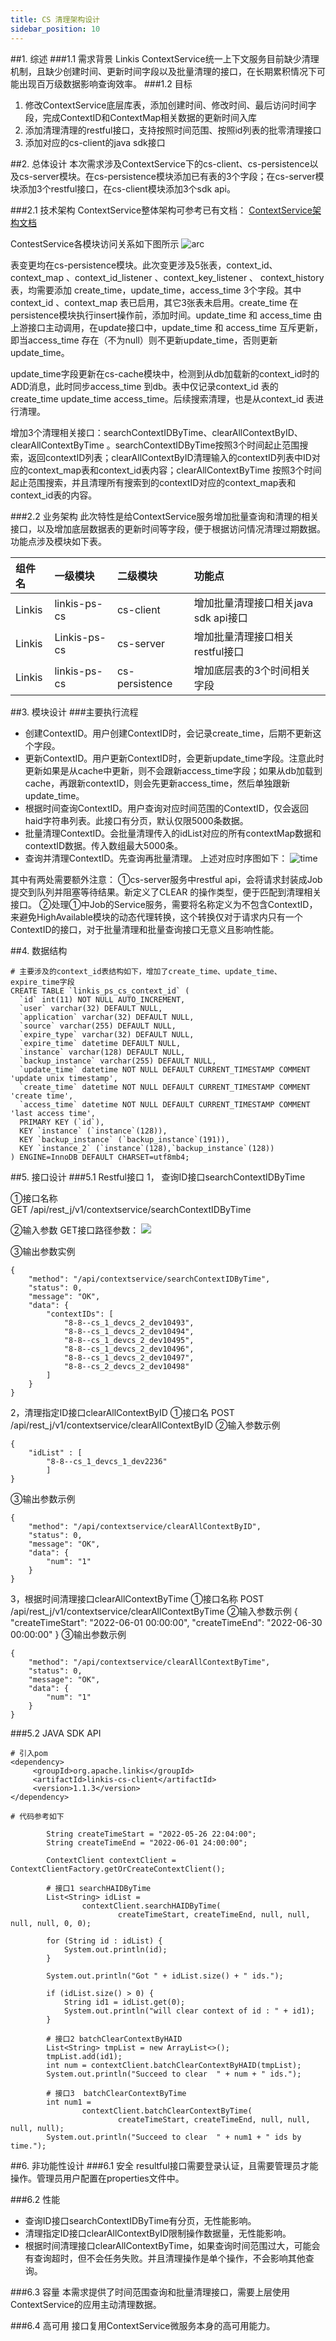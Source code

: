 ```yaml
---
title: CS 清理架构设计
sidebar_position: 10
---
```


##1. 综述
###1.1 需求背景
Linkis ContextService统一上下文服务目前缺少清理机制，且缺少创建时间、更新时间字段以及批量清理的接口，在长期累积情况下可能出现百万级数据影响查询效率。
###1.2 目标
1. 修改ContextService底层库表，添加创建时间、修改时间、最后访问时间字段，完成ContextID和ContextMap相关数据的更新时间入库
2. 添加清理清理的restful接口，支持按照时间范围、按照id列表的批零清理接口
3. 添加对应的cs-client的java sdk接口

##2. 总体设计
本次需求涉及ContextService下的cs-client、cs-persistence以及cs-server模块。在cs-persistence模块添加已有表的3个字段；在cs-server模块添加3个restful接口，在cs-client模块添加3个sdk api。

###2.1 技术架构
ContextService整体架构可参考已有文档： [ContextService架构文档](https://linkis.apache.org/zh-CN/docs/latest/architecture/public_enhancement_services/context_service/overview  "ContextService架构文档")

ContestService各模块访问关系如下图所示
![arc](/Images/Architecture/Public_Enhancement_Service/ContextService/cs_clear_01.png)


表变更均在cs-persistence模块。此次变更涉及5张表，context_id、 context_map 、context_id_listener 、context_key_listener 、 context_history 表，均需要添加 create_time，update_time，access_time 3个字段。其中context_id 、context_map 表已启用，其它3张表未启用。create_time 在persistence模块执行insert操作前，添加时间。update_time 和 access_time 由上游接口主动调用，在update接口中，update_time 和 access_time 互斥更新，即当access_time 存在（不为null）则不更新update_time，否则更新update_time。

update_time字段更新在cs-cache模块中，检测到从db加载新的context_id时的ADD消息，此时同步access_time 到db。表中仅记录context_id 表的create_time  update_time  access_time。后续搜索清理，也是从context_id 表进行清理。

增加3个清理相关接口：searchContextIDByTime、clearAllContextByID、clearAllContextByTime 。searchContextIDByTime按照3个时间起止范围搜索，返回contextID列表；clearAllContextByID清理输入的contextID列表中ID对应的context_map表和context_id表内容；clearAllContextByTime 按照3个时间起止范围搜索，并且清理所有搜索到的contextID对应的context_map表和context_id表的内容。

###2.2 业务架构
此次特性是给ContextService服务增加批量查询和清理的相关接口，以及增加底层数据表的更新时间等字段，便于根据访问情况清理过期数据。功能点涉及模块如下表。

|  组件名 | 一级模块  |  二级模块 | 功能点  |
| :------------ | :------------ | :------------ | :------------ |
|  Linkis | linkis-ps-cs  | cs-client  |  增加批量清理接口相关java sdk api接口 |
|  Linkis | Linkis-ps-cs  |  cs-server |  增加批量清理接口相关restful接口 |
| Linkis  | linkis-ps-cs  |  cs-persistence |  增加底层表的3个时间相关字段 |


##3. 模块设计
###主要执行流程
- 创建ContextID。用户创建ContextID时，会记录create_time，后期不更新这个字段。
- 更新ContextID。用户更新ContextID时，会更新update_time字段。注意此时更新如果是从cache中更新，则不会跟新access_time字段；如果从db加载到cache，再跟新contextID，则会先更新access_time，然后单独跟新update_time。
- 根据时间查询ContextID。用户查询对应时间范围的ContextID，仅会返回haid字符串列表。此接口有分页，默认仅限5000条数据。
- 批量清理ContextID。会批量清理传入的idList对应的所有contextMap数据和contextID数据。传入数组最大5000条。
- 查询并清理ContextID。先查询再批量清理。
  上述对应时序图如下：
  ![time](/Images/Architecture/Public_Enhancement_Service/ContextService/cs_clear_02.jpg)

其中有两处需要额外注意：
①cs-server服务中restful api，会将请求封装成Job提交到队列并阻塞等待结果。新定义了CLEAR 的操作类型，便于匹配到清理相关接口。
②处理①中Job的Service服务，需要将名称定义为不包含ContextID，来避免HighAvailable模块的动态代理转换，这个转换仅对于请求内只有一个ContextID的接口，对于批量清理和批量查询接口无意义且影响性能。

##4. 数据结构
```
# 主要涉及的context_id表结构如下，增加了create_time、update_time、expire_time字段
CREATE TABLE `linkis_ps_cs_context_id` (
  `id` int(11) NOT NULL AUTO_INCREMENT,
  `user` varchar(32) DEFAULT NULL,
  `application` varchar(32) DEFAULT NULL,
  `source` varchar(255) DEFAULT NULL,
  `expire_type` varchar(32) DEFAULT NULL,
  `expire_time` datetime DEFAULT NULL,
  `instance` varchar(128) DEFAULT NULL,
  `backup_instance` varchar(255) DEFAULT NULL,
  `update_time` datetime NOT NULL DEFAULT CURRENT_TIMESTAMP COMMENT 'update unix timestamp',
  `create_time` datetime NOT NULL DEFAULT CURRENT_TIMESTAMP COMMENT 'create time',
  `access_time` datetime NOT NULL DEFAULT CURRENT_TIMESTAMP COMMENT 'last access time',
  PRIMARY KEY (`id`),
  KEY `instance` (`instance`(128)),
  KEY `backup_instance` (`backup_instance`(191)),
  KEY `instance_2` (`instance`(128),`backup_instance`(128))
) ENGINE=InnoDB DEFAULT CHARSET=utf8mb4;
```

##5. 接口设计
###5.1 Restful接口
1， 查询ID接口searchContextIDByTime

①接口名称   
GET   /api/rest_j/v1/contextservice/searchContextIDByTime

②输入参数
GET接口路径参数：
![](/storage/img/b5949932490640c2a8f5610d9eea36e3XXX315DE)

③输出参数实例
```
{
    "method": "/api/contextservice/searchContextIDByTime",
    "status": 0,
    "message": "OK",
    "data": {
        "contextIDs": [
            "8-8--cs_1_devcs_2_dev10493",
            "8-8--cs_1_devcs_2_dev10494",
            "8-8--cs_1_devcs_2_dev10495",
            "8-8--cs_1_devcs_2_dev10496",
            "8-8--cs_1_devcs_2_dev10497",
            "8-8--cs_2_devcs_2_dev10498"
        ]
    }
}
```


2，清理指定ID接口clearAllContextByID
①接口名   POST    /api/rest_j/v1/contextservice/clearAllContextByID
②输入参数示例
```
{
	"idList" : [
		"8-8--cs_1_devcs_1_dev2236"
		]
}
```

③输出参数示例
```
{
    "method": "/api/contextservice/clearAllContextByID",
    "status": 0,
    "message": "OK",
    "data": {
        "num": "1"
    }
}
```

3，根据时间清理接口clearAllContextByTime
①接口名称
POST   /api/rest_j/v1/contextservice/clearAllContextByTime
②输入参数示例
{
"createTimeStart": "2022-06-01 00:00:00",
"createTimeEnd": "2022-06-30 00:00:00"
}
③输出参数示例
```
{
    "method": "/api/contextservice/clearAllContextByTime",
    "status": 0,
    "message": "OK",
    "data": {
        "num": "1"
    }
}
```

###5.2 JAVA SDK API
```
# 引入pom
<dependency>
     <groupId>org.apache.linkis</groupId>
     <artifactId>linkis-cs-client</artifactId>
     <version>1.1.3</version>
</dependency>

# 代码参考如下

		String createTimeStart = "2022-05-26 22:04:00";
        String createTimeEnd = "2022-06-01 24:00:00";

        ContextClient contextClient = ContextClientFactory.getOrCreateContextClient();
		
		# 接口1 searchHAIDByTime
        List<String> idList =
                contextClient.searchHAIDByTime(
                        createTimeStart, createTimeEnd, null, null, null, null, 0, 0);

        for (String id : idList) {
            System.out.println(id);
        }

        System.out.println("Got " + idList.size() + " ids.");

        if (idList.size() > 0) {
            String id1 = idList.get(0);
            System.out.println("will clear context of id : " + id1);
        }

		# 接口2 batchClearContextByHAID
        List<String> tmpList = new ArrayList<>();
        tmpList.add(id1);
        int num = contextClient.batchClearContextByHAID(tmpList);
        System.out.println("Succeed to clear  " + num + " ids.");
        
		# 接口3  batchClearContextByTime
        int num1 =
                contextClient.batchClearContextByTime(
                        createTimeStart, createTimeEnd, null, null, null, null);
        System.out.println("Succeed to clear  " + num1 + " ids by time.");

```


##6. 非功能性设计
###6.1 安全
resultful接口需要登录认证，且需要管理员才能操作。管理员用户配置在properties文件中。

###6.2 性能
- 查询ID接口searchContextIDByTime有分页，无性能影响。
- 清理指定ID接口clearAllContextByID限制操作数据量，无性能影响。
- 根据时间清理接口clearAllContextByTime，如果查询时间范围过大，可能会有查询超时，但不会任务失败。并且清理操作是单个操作，不会影响其他查询。

###6.3 容量
本需求提供了时间范围查询和批量清理接口，需要上层使用ContextService的应用主动清理数据。

###6.4 高可用
接口复用ContextService微服务本身的高可用能力。